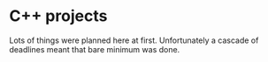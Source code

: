 # C++ projects
Lots of things were planned here at first. Unfortunately a cascade of deadlines meant that bare minimum was done.